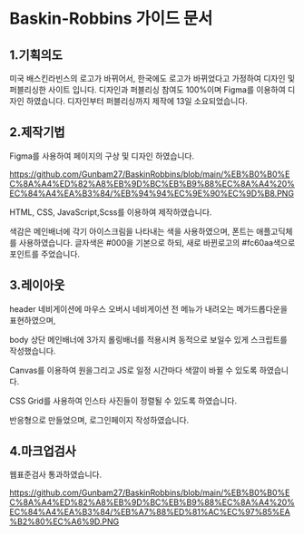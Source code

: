 # Baskin-Robbins 가이드 문서

## 1.기획의도

미국 배스킨라빈스의 로고가 바뀌어서, 한국에도 로고가 바뀌었다고 가정하여 디자인 및 퍼블리싱한 사이트 입니다. 디자인과 퍼블리싱 참여도 100%이며 Figma를 이용하여 디자인 하였습니다. 디자인부터 퍼블리싱까지 제작에 13일 소요되었습니다.

## 2.제작기법

Figma를 사용하여 페이지의 구상 및 디자인 하였습니다.



https://github.com/Gunbam27/BaskinRobbins/blob/main/%EB%B0%B0%EC%8A%A4%ED%82%A8%EB%9D%BC%EB%B9%88%EC%8A%A4%20%EC%84%A4%EA%B3%84/%EB%94%94%EC%9E%90%EC%9D%B8.PNG


HTML, CSS, JavaScript,Scss를 이용하여 제작하였습니다.

색감은 메인배너에 각기 아이스크림을 나타내는 색을 사용하였으며, 폰트는 애플고딕체를 사용하였습니다. 글자색은 #000을 기본으로 하되, 새로 바뀐로고의 #fc60aa색으로 포인트를 주었습니다.

## 3.레이아웃

header 네비게이션에 마우스 오버시 네비게이션 전 메뉴가 내려오는 메가드롭다운을 표현하였으며,

body 상단 메인배너에 3가지 롤링배너를 적용시켜 동적으로 보일수 있게 스크립트를 작성했습니다.

Canvas를 이용하여 원을그리고 JS로 일정 시간마다 색깔이 바뀔 수 있도록 하였습니다.

CSS Grid를 사용하여 인스타 사진들이 정렬될 수 있도록 하였습니다.

반응형으로 만들었으며, 로그인페이지 작성하였습니다.

## 4.마크업검사

웹표준검사 통과하였습니다.



https://github.com/Gunbam27/BaskinRobbins/blob/main/%EB%B0%B0%EC%8A%A4%ED%82%A8%EB%9D%BC%EB%B9%88%EC%8A%A4%20%EC%84%A4%EA%B3%84/%EB%A7%88%ED%81%AC%EC%97%85%EA%B2%80%EC%A6%9D.PNG

